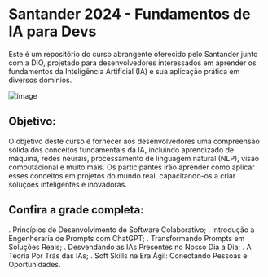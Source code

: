 # Santander 2024 - Fundamentos de IA para Devs

Este é um repositório do curso abrangente oferecido pelo Santander junto com a DIO, projetado para desenvolvedores interessados em aprender os fundamentos da Inteligência Artificial (IA) e sua aplicação prática em diversos domínios.


![image](https://github.com/Nayumt99/santander-bootcamp-ia/assets/68863624/df6523a5-8065-46e2-ae9e-969d3804fc1a)


## Objetivo:
O objetivo deste curso é fornecer aos desenvolvedores uma compreensão sólida dos conceitos fundamentais da IA, incluindo aprendizado de máquina, redes neurais, processamento de linguagem natural (NLP), visão computacional e muito mais. Os participantes irão aprender como aplicar esses conceitos em projetos do mundo real, capacitando-os a criar soluções inteligentes e inovadoras.

## Confira a grade completa:

. Princípios de Desenvolvimento de Software Colaborativo;
. Introdução a Engenheraria de Prompts com ChatGPT;
. Transformando Prompts em Soluções Reais;
. Desvendando as IAs Presentes no Nosso Dia a Dia;
. A Teoria Por Trás das IAs;
. Soft Skills na Era Ágil: Conectando Pessoas e Oportunidades.
